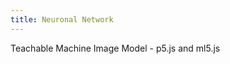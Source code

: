 ```yaml
---
title: Neuronal Network
---
```


<div>Teachable Machine Image Model - p5.js and ml5.js</div>

<script src="https://cdnjs.cloudflare.com/ajax/libs/p5.js/0.9.0/p5.min.js"></script>
<script src="https://cdnjs.cloudflare.com/ajax/libs/p5.js/0.9.0/addons/p5.dom.min.js"></script>
<script src="https://unpkg.com/ml5@latest/dist/ml5.min.js"></script>
<script type="text/javascript">
  // Classifier Variable
  let classifier;
  // Model URL
  let imageModelURL = './my_model/';
  
  // Video
  let video;
  let flippedVideo;
  // To store the classification
  let label = "";

  // Load the model first
  function preload() {
    classifier = ml5.imageClassifier(imageModelURL + 'model.json');
  }

  function setup() {
    createCanvas(320, 260);
    // Create the video
    video = createCapture(VIDEO);
    video.size(320, 240);
    video.hide();

    flippedVideo = ml5.flipImage(video);
    // Start classifying
    classifyVideo();
    canvas.parent('project-div');
  }

  function draw() {
    background(0);
    // Draw the video
    image(flippedVideo, 0, 0);

    // Draw the label
    fill(255);
    textSize(16);
    textAlign(CENTER);
    text(label, width / 2, height - 4);
  }

  // Get a prediction for the current video frame
  function classifyVideo() {
    flippedVideo = ml5.flipImage(video)
    classifier.classify(flippedVideo, gotResult);
    flippedVideo.remove();

  }

  // When we get a result
  function gotResult(error, results) {
    // If there is an error
    if (error) {
      console.error(error);
      return;
    }
    // The results are in an array ordered by confidence.
    // console.log(results[0]);
    label = results[0].label;
    // Classifiy again!
    classifyVideo();
  }
</script>
<!-- Sketch file location, (pending organization) -->

<!-- Necessary element to position p5 canvas -->
<div id="project-div"></div>